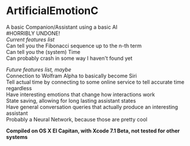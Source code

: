 # ArtificialEmotionC
A basic Companion/Assistant using a basic AI  
#HORRIBLY UNDONE!  
*Current features list*  
Can tell you the Fibonacci sequence up to the n-th term  
Can tell you the (system) Time  
Can probably crash in some way I haven't found yet  
  
*Future features list, maybe*  
Connection to Wolfram Alpha to basically become Siri  
Tell actual time by connecting to some online service to tell accurate time regardless  
Have interesting emotions that change how interactions work  
State saving, allowing for long lasting assistant states  
Have general conversation queries that actually produce an interesting assistant  
Probably a Neural Network, because those are pretty cool  
  
  
**Compiled on OS X El Capitan, with Xcode 7.1 Beta, not tested for other systems**

